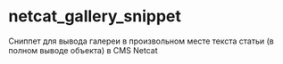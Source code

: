# netcat_gallery_snippet
Сниппет для вывода галереи в произвольном месте текста статьи (в полном выводе объекта) в CMS Netcat
